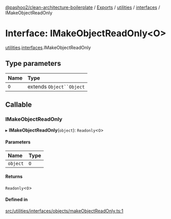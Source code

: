 [@pashoo2/clean-architecture-boilerplate](../README.md) / [Exports](../modules.md) / [utilities](../modules/utilities.md) / [interfaces](../modules/utilities.interfaces.md) / IMakeObjectReadOnly

# Interface: IMakeObjectReadOnly<O\>

[utilities](../modules/utilities.md).[interfaces](../modules/utilities.interfaces.md).IMakeObjectReadOnly

## Type parameters

| Name | Type |
| :------ | :------ |
| `O` | extends `Object``Object` |

## Callable

### IMakeObjectReadOnly

▸ **IMakeObjectReadOnly**(`object`): `Readonly`<`O`\>

#### Parameters

| Name | Type |
| :------ | :------ |
| `object` | `O` |

#### Returns

`Readonly`<`O`\>

#### Defined in

[src/utilities/interfaces/objects/makeObjectReadOnly.ts:1](https://github.com/pashoo2/clean-architecture-boilerplate/blob/4202db5/src/utilities/interfaces/objects/makeObjectReadOnly.ts#L1)
